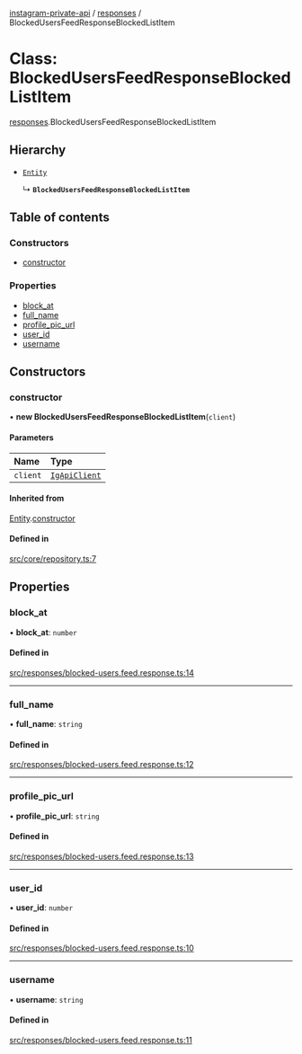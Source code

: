 [instagram-private-api](../../README.md) / [responses](../../modules/responses.md) / BlockedUsersFeedResponseBlockedListItem

# Class: BlockedUsersFeedResponseBlockedListItem

[responses](../../modules/responses.md).BlockedUsersFeedResponseBlockedListItem

## Hierarchy

- [`Entity`](../index/Entity.md)

  ↳ **`BlockedUsersFeedResponseBlockedListItem`**

## Table of contents

### Constructors

- [constructor](BlockedUsersFeedResponseBlockedListItem.md#constructor)

### Properties

- [block\_at](BlockedUsersFeedResponseBlockedListItem.md#block_at)
- [full\_name](BlockedUsersFeedResponseBlockedListItem.md#full_name)
- [profile\_pic\_url](BlockedUsersFeedResponseBlockedListItem.md#profile_pic_url)
- [user\_id](BlockedUsersFeedResponseBlockedListItem.md#user_id)
- [username](BlockedUsersFeedResponseBlockedListItem.md#username)

## Constructors

### constructor

• **new BlockedUsersFeedResponseBlockedListItem**(`client`)

#### Parameters

| Name | Type |
| :------ | :------ |
| `client` | [`IgApiClient`](../index/IgApiClient.md) |

#### Inherited from

[Entity](../index/Entity.md).[constructor](../index/Entity.md#constructor)

#### Defined in

[src/core/repository.ts:7](https://github.com/Nerixyz/instagram-private-api/blob/4971f34/src/core/repository.ts#L7)

## Properties

### block\_at

• **block\_at**: `number`

#### Defined in

[src/responses/blocked-users.feed.response.ts:14](https://github.com/Nerixyz/instagram-private-api/blob/4971f34/src/responses/blocked-users.feed.response.ts#L14)

___

### full\_name

• **full\_name**: `string`

#### Defined in

[src/responses/blocked-users.feed.response.ts:12](https://github.com/Nerixyz/instagram-private-api/blob/4971f34/src/responses/blocked-users.feed.response.ts#L12)

___

### profile\_pic\_url

• **profile\_pic\_url**: `string`

#### Defined in

[src/responses/blocked-users.feed.response.ts:13](https://github.com/Nerixyz/instagram-private-api/blob/4971f34/src/responses/blocked-users.feed.response.ts#L13)

___

### user\_id

• **user\_id**: `number`

#### Defined in

[src/responses/blocked-users.feed.response.ts:10](https://github.com/Nerixyz/instagram-private-api/blob/4971f34/src/responses/blocked-users.feed.response.ts#L10)

___

### username

• **username**: `string`

#### Defined in

[src/responses/blocked-users.feed.response.ts:11](https://github.com/Nerixyz/instagram-private-api/blob/4971f34/src/responses/blocked-users.feed.response.ts#L11)
